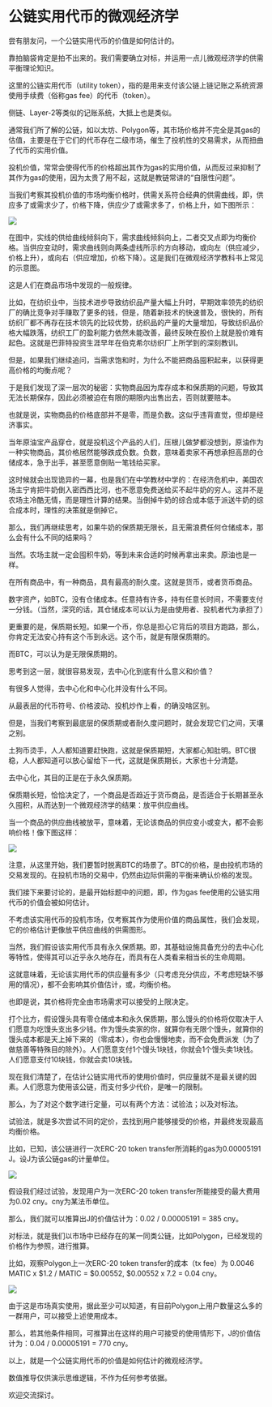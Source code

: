 # 公链实用代币的微观经济学

尝有朋友问，一个公链实用代币的价值是如何估计的。

靠拍脑袋肯定是拍不出来的。我们需要确立对标，并运用一点儿微观经济学的供需平衡理论知识。

这里的公链实用代币（utility token），指的是用来支付该公链上链记账之系统资源使用手续费（俗称gas fee）的代币（token）。

侧链、Layer-2等类似的记账系统，大抵上也是类似。

通常我们所了解的公链，如以太坊、Polygon等，其市场价格并不完全是其gas的估值，主要是在于它们的代币存在二级市场，催生了投机性的交易需求，从而扭曲了代币的实用价值。

投机价值，常常会使得代币的价格超出其作为gas的实用价值，从而反过来抑制了其作为gas的使用，因为太贵了用不起，这就是教链常讲的“自限性问题”。

当我们考察其投机价值的市场均衡价格时，供需关系符合经典的供需曲线，即，供应多了或需求少了，价格下降，供应少了或需求多了，价格上升，如下图所示：

![](2024-03-12-B01.png)

在图中，实线的供给曲线倾斜向下，需求曲线倾斜向上，二者交叉点即为均衡价格。当供应变动时，需求曲线则向两条虚线所示的方向移动，或向左（供应减少，价格上升），或向右（供应增加，价格下降）。这是我们在微观经济学教科书上常见的示意图。

这是人们在商品市场中发现的一般规律。

比如，在纺织业中，当技术进步导致纺织品产量大幅上升时，早期效率领先的纺织厂的确比竞争对手赚取了更多的钱，但是，随着新技术的快速普及，很快的，所有纺织厂都不再存在技术领先的比较优势，纺织品的产量的大量增加，导致纺织品价格大幅跌落，纺织工厂的盈利能力依然未能改善，最终反映在股价上就是股价难有起色。这就是巴菲特投资生涯早年在伯克希尔纺织厂上所学到的深刻教训。

但是，如果我们继续追问，当需求饱和时，为什么不能把商品囤积起来，以获得更高价格的均衡点呢？

于是我们发现了深一层次的秘密：实物商品因为库存成本和保质期的问题，导致其无法长期保存，因此必须被迫在有限的期限内出售出去，否则就要赔本。

也就是说，实物商品的价格底部并不是零，而是负数。这似乎违背直觉，但却是经济事实。

当年原油宝产品穿仓，就是投机这个产品的人们，压根儿做梦都没想到，原油作为一种实物商品，其价格居然能够跌成负数。负数，意味着卖家不再想承担高昂的仓储成本，急于出手，甚至愿意倒贴一笔钱给买家。

这时候就会出现诡异的一幕，也是我们在中学教材中学的：在经济危机中，美国农场主宁肯把牛奶倒入密西西比河，也不愿意免费送给买不起牛奶的穷人。这并不是农场主冷酷无情，而是理性计算的结果。当倒掉牛奶的综合成本低于派送牛奶的综合成本时，理性的决策就是倒掉它。

那么，我们再继续思考，如果牛奶的保质期无限长，且无需浪费任何仓储成本，那么会有什么不同的结果吗？

当然。农场主就一定会囤积牛奶，等到未来合适的时候再拿出来卖。原油也是一样。

在所有商品中，有一种商品，具有最高的耐久度。这就是货币，或者货币商品。

数字资产，如BTC，没有仓储成本。任意持有许多，持有任意长时间，不需要支付一分钱。（当然，深究的话，其仓储成本可以认为是由使用者、投机者代为承担了）

更重要的是，保质期长短。如果一个币，你总是担心它背后的项目方跑路，那么，你肯定无法安心持有这个币到永远。这个币，就是有限保质期的。

而BTC，可以认为是无限保质期的。

思考到这一层，就很容易发现，去中心化到底有什么意义和价值？

有很多人觉得，去中心化和中心化并没有什么不同。

从最表层的代币符号、价格波动、投机炒作上看，的确没啥区别。

但是，当我们考察到最底层的保质期或者耐久度问题时，就会发现它们之间，天壤之别。

土狗币烫手，人人都知道要赶快跑，这就是保质期短，大家都心知肚明。BTC很稳，人人都知道可以放心留给下一代，这就是保质期长，大家也十分清楚。

去中心化，其目的正是在于永久保质期。

保质期长短，恰恰决定了，一个商品是否趋近于货币商品，是否适合于长期甚至永久囤积，从而达到一个微观经济学的结果：放平供应曲线。

当一个商品的供应曲线被放平，意味着，无论该商品的供应变小或变大，都不会影响价格！像下图这样：

![](2024-03-12-B02.png)

注意，从这里开始，我们要暂时脱离BTC的场景了。BTC的价格，是由投机市场的交易发现的。在投机市场的交易中，仍然由边际供需的平衡来确认价格的发现。

我们接下来要讨论的，是最开始标题中的问题，即，作为gas fee使用的公链实用代币的价值会被如何估计。

不考虑该实用代币的投机市场，仅考察其作为使用价值的商品属性，我们会发现，它的价格估计更像放平供应曲线的供需图形。

当然，我们假设该实用代币具有永久保质期。即，其基础设施具备充分的去中心化等特性，使得其可以近乎永久地存在，而具有在人类看来相当长的生命周期。

这就意味着，无论该实用代币的供应量有多少（只考虑充分供应，不考虑短缺不够用的情况），都不会影响其价值估计，或，均衡价格。

也即是说，其价格将完全由市场需求可以接受的上限决定。

打个比方，假设馒头具有零仓储成本和永久保质期，那么馒头的价格将仅取决于人们愿意为吃馒头支出多少钱。作为馒头卖家的你，就算你有无限个馒头，就算你的馒头成本都是天上掉下来的（零成本），你也会慢慢地卖，而不会免费派发（为了做慈善等特殊目的除外）。人们愿意支付1个馒头1块钱，你就会1个馒头卖1块钱。人们愿意支付10块钱，你就会卖10块钱。

现在我们清楚了，在估计公链实用代币的使用价值时，供应量就不是最关键的因素。人们愿意为使用该公链，而支付多少代价，是唯一的限制。

那么，为了对这个数字进行定量，可以有两个方法：试验法；以及对标法。

试验法，就是多次尝试不同的定价，去找到用户能够接受的价格，并最终发现最高均衡价格。

比如，已知，该公链进行一次ERC-20 token transfer所消耗的gas为0.00005191 J。设J为该公链gas的计量单位。

![](2024-03-12-B03.png)

假设我们经过试验，发现用户为一次ERC-20 token transfer所能接受的最大费用为0.02 cny。cny为某法币单位。

那么，我们就可以推算出J的价值估计为：0.02 / 0.00005191 = 385 cny。

对标法，就是我们以市场中已经存在的某一同类公链，比如Polygon，已经发现的价格作为参照，进行推算。

比如，观察Polygon上一次ERC-20 token transfer的成本（tx fee）为 0.0046 MATIC x $1.2 / MATIC = $0.00552, $0.00552 x 7.2 = 0.04 cny。

![](2024-03-12-B04.png)

由于这是市场真实使用，据此至少可以知道，有目前Polygon上用户数量这么多的一群用户，可以接受上述使用成本。

那么，若其他条件相同，可推算出在这样的用户可接受的使用情形下，J的价值估计为：0.04 / 0.00005191 = 770 cny。

以上，就是一个公链实用代币的价值是如何估计的微观经济学。

数值推导仅供演示思维逻辑，不作为任何参考依据。

欢迎交流探讨。

